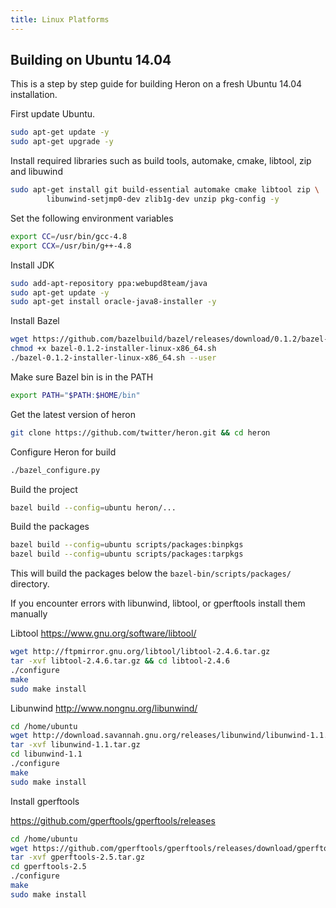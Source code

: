 ```yaml
---
title: Linux Platforms
---
```


## Building on Ubuntu 14.04

This is a step by step guide for building Heron on a fresh Ubuntu 14.04 installation. 

First update Ubuntu.

```bash
sudo apt-get update -y
sudo apt-get upgrade -y
```

Install required libraries such as build tools, automake, cmake, libtool, zip and libuwind

```bash
sudo apt-get install git build-essential automake cmake libtool zip \ 
        libunwind-setjmp0-dev zlib1g-dev unzip pkg-config -y
```

Set the following environment variables

```bash
export CC=/usr/bin/gcc-4.8
export CCX=/usr/bin/g++-4.8
```

Install JDK

```bash
sudo add-apt-repository ppa:webupd8team/java
sudo apt-get update -y
sudo apt-get install oracle-java8-installer -y
```

Install Bazel

```bash
wget https://github.com/bazelbuild/bazel/releases/download/0.1.2/bazel-0.1.2-installer-linux-x86_64.sh
chmod +x bazel-0.1.2-installer-linux-x86_64.sh
./bazel-0.1.2-installer-linux-x86_64.sh --user
```
Make sure Bazel bin is in the PATH

```bash
export PATH="$PATH:$HOME/bin"
```
Get the latest version of heron

```bash
git clone https://github.com/twitter/heron.git && cd heron
```

Configure Heron for build

```bash
./bazel_configure.py
```

Build the project

```bash
bazel build --config=ubuntu heron/...  
```

Build the packages

```bash
bazel build --config=ubuntu scripts/packages:binpkgs  
bazel build --config=ubuntu scripts/packages:tarpkgs
```

This will build the packages below the `bazel-bin/scripts/packages/` directory. 

If you encounter errors with libunwind, libtool, or gperftools install them manually

Libtool https://www.gnu.org/software/libtool/
```bash
wget http://ftpmirror.gnu.org/libtool/libtool-2.4.6.tar.gz
tar -xvf libtool-2.4.6.tar.gz && cd libtool-2.4.6
./configure
make
sudo make install
```

Libunwind http://www.nongnu.org/libunwind/
```bash
cd /home/ubuntu
wget http://download.savannah.gnu.org/releases/libunwind/libunwind-1.1.tar.gz
tar -xvf libunwind-1.1.tar.gz
cd libunwind-1.1
./configure
make
sudo make install
```
Install gperftools

https://github.com/gperftools/gperftools/releases

```bash
cd /home/ubuntu
wget https://github.com/gperftools/gperftools/releases/download/gperftools-2.5/gperftools-2.5.tar.gz
tar -xvf gperftools-2.5.tar.gz
cd gperftools-2.5
./configure
make
sudo make install
```